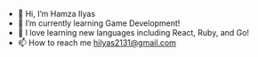 - 👋 Hi, I’m Hamza Ilyas
- 👀 I’m currently learning Game Development!
- 🌱 I love learning new languages including React, Ruby, and Go!
- 📫 How to reach me hilyas2131@gmail.com

<!---
hamza-ilyas1/hamza-ilyas1 is a ✨ special ✨ repository because its `README.md` (this file) appears on your GitHub profile.
You can click the Preview link to take a look at your changes.
--->
